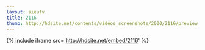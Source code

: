 ```yaml
---
layout: sieutv
title: 2116
thumb: http://hdsite.net/contents/videos_screenshots/2000/2116/preview_360p.mp4.jpg
---
```

{% include iframe src='http://hdsite.net/embed/2116' %}
 
